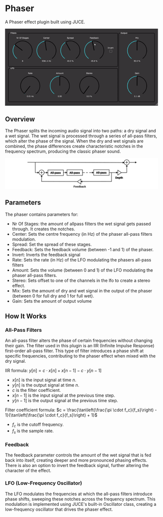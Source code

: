 # Phaser
A Phaser effect plugin built using JUCE.

![Phaser Demo](Demo/demo.gif)

## Overview
The Phaser splits the incoming audio signal into two paths: a dry signal and a wet signal. The wet signal is processed through a series of all-pass filters, 
which alter the phase of the signal. When the dry and wet signals are combined, the phase differences create characteristic notches in the frequency spectrum, producing the classic phaser sound.

![Phaser Demo](Demo/phaser.png)

## Parameters
The phaser contains parameters for:

* Nr Of Stages: the amount of allpass filters the wet signal gets passed through. It creates the notches.
* Center: Sets the centre frequency (in Hz) of the phaser all-pass filters modulation.
* Spread: Set the spread of these stages.
* Feedback: Sets the feedback volume (between -1 and 1) of the phaser.
* Invert: Inverts the feedback signal
* Rate: Sets the rate (in Hz) of the LFO modulating the phasers all-pass filters
* Amount: Sets the volume (between 0 and 1) of the LFO modulating the phaser all-pass filters.
* Stereo: Sets offset to one of the channels in the lfo to create a stereo effect.
* Mix: Sets the amount of dry and wet signal in the output of the phaser (between 0 for full dry and 1 for full wet).
* Gain: Sets the amount of output volume

## How It Works

### All-Pass Filters
An all-pass filter alters the phase of certain frequencies without changing their gain. The filter used in this plugin is an IIR (Infinite Impulse Response) first-order all-pass filter. 
This type of filter introduces a phase shift at specific frequencies, contributing to the phaser effect when mixed with the dry signal.

IIR formula: 
$y[n] = c \cdot x[n] + x[n-1] - c \cdot y[n-1]$

* $x[n]$ is the input signal at time $n$.
* $y[n]$ is the output signal at time $n$.
* $c$ is the filter coefficient.
* $x[n-1]$ is the input signal at the previous time step.
* $y[n-1]$ is the output signal at the previous time step.

Filter coefficient formula:
$c = \frac{\tan\left(\frac{\pi \cdot f_c}{f_s}\right) - 1}{\tan\left(\frac{\pi \cdot f_c}{f_s}\right) + 1}$

* $f_c$ is the cutoff frequency.
* $f_s$ is the sample rate.

### Feedback
The feedback parameter controls the amount of the wet signal that is fed back into itself, creating deeper and more pronounced phasing effects. There is also an option to invert the feedback signal, further altering the character of the effect.

### LFO (Low-Frequency Oscillator)
The LFO modulates the frequencies at which the all-pass filters introduce phase shifts, sweeping these notches across the frequency spectrum. This modulation is implemented using JUCE's built-in Oscillator class, creating a low-frequency oscillator that drives the phaser effect.

